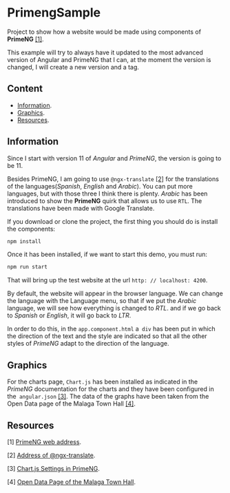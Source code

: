 # PrimengSample

Project to show how a website would be made using components of __PrimeNG__ [[1]](#resources).

This example will try to always have it updated to the most advanced version of Angular and PrimeNG that I can, at the moment the version is changed, I will create a new version and a tag.

## Content

* [Information](#information).
* [Graphics](#graphics).
* [Resources](#resources).

## Information

Since I start with version 11 of _Angular_ and _PrimeNG_, the version is going to be 11.

Besides PrimeNG, I am going to use `@ngx-translate` [[2]](#resources) for the translations of the languages ​​(_Spanish_, _English_ and _Arabic_). You can put more languages, but with those three I think there is plenty. _Arabic_ has been introduced to show the **PrimeNG** quirk that allows us to use `RTL`. The translations have been made with Google Translate.

If you download or clone the project, the first thing you should do is install the components:

```bash
npm install
```

Once it has been installed, if we want to start this demo, you must run:

```bash
npm run start
```

That will bring up the test website at the url `http: // localhost: 4200`.

By default, the website will appear in the browser language. We can change the language with the Language menu, so that if we put the _Arabic_ language, we will see how everything is changed to _RTL_. and if we go back to _Spanish_ or _English_, it will go back to _LTR_.

In order to do this, in the `app.component.html` a` div` has been put in which the direction of the text and the style are indicated so that all the other styles of _PrimeNG_ adapt to the direction of the language.

## Graphics

For the charts page, `Chart.js` has been installed as indicated in the _PrimeNG_ documentation for the charts and they have been configured in the` angular.json` [[3]](#resources). The data of the graphs have been taken from the Open Data page of the Malaga Town Hall [[4]](#resources).

## Resources
[1] [PrimeNG web address](https://www.primefaces.org/primeng/).

[2] [Address of @ngx-translate](http://www.ngx-translate.com/).

[3] [Chart.js Settings in PrimeNG](https://www.primefaces.org/primeng/showcase/#/chart).

[4] [Open Data Page of the Malaga Town Hall](http://datosabierto.malaga.eu/).
